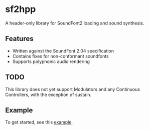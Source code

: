 # sf2hpp

A header-only library for SoundFont2 loading and sound synthesis.

## Features

- Written against the SoundFont 2.04 specification
- Contains fixes for non-conformant soundfonts
- Supports polyphonic audio rendering

## TODO

This library does not yet support Modulators and any Continuous Controllers, with the exception of sustain.

## Example

To get started, see this [example](<https://github.com/AnonN10/sf2hpp/blob/master/example.cpp>).
